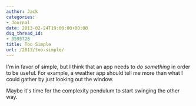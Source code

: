 ```yaml
---
author: Jack
categories:
- Journal
date: 2013-02-24T19:00:00+00:00
dsq_thread_id:
- 3595728
title: Too Simple
url: /2013/too-simple/
---
```


I'm in favor of simple, but I think that an app needs to _do something_ in order to be useful. For example, a weather app should tell me more than what I could gather by just looking out the window. 

Maybe it's time for the complexity pendulum to start swinging the other way.